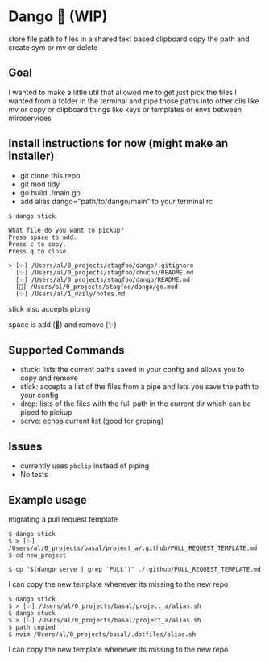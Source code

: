 # Dango 🍡 (WIP)

store file path to files in a shared text based clipboard
copy the path and create sym or mv or delete

## Goal

I wanted to make a little util that allowed me to get just pick the files I wanted from a folder in the terminal and pipe those paths into other clis like mv or copy or clipboard
things like keys or templates or envs between miroservices

## Install instructions for now (might make an installer)

- git clone this repo
- git mod tidy
- go build ./main.go
- add alias dango="path/to/dango/main" to your terminal rc


```
$ dango stick

What file do you want to pickup?
Press space to add.
Press c to copy.
Press q to close.

> [✨] /Users/al/0_projects/stagfoo/dango/.gitignore
  [✨] /Users/al/0_projects/stagfoo/chuchu/README.md
  [✨] /Users/al/0_projects/stagfoo/dango/README.md
  [🍡] /Users/al/0_projects/stagfoo/dango/go.mod
  [✨] /Users/al/1_daily/notes.md

```
stick also accepts piping

space is add (🍡) and remove (✨)

## Supported Commands

- stuck: lists the current paths saved in your config and allows you to copy and remove
- stick: accepts a list of the files from a pipe and lets you save the path to your config
- drop: lists of the files with the full path in the current dir which can be piped to pickup
- serve: echos current list (good for greping)


## Issues
- currently uses `pbclip` instead of piping
- No tests

## Example usage

migrating a pull request template

```
$ dango stick
$ > [✨] /Users/al/0_projects/basal/project_a/.github/PULL_REQUEST_TEMPLATE.md
$ cd new_project

$ cp "$(dango serve | grep 'PULL')" ./.github/PULL_REQUEST_TEMPLATE.md
```
I can copy the new template whenever its missing to the new repo

```
$ dango stick
$ > [✨] /Users/al/0_projects/basal/project_a/alias.sh
$ dango stuck
$ > [✨] /Users/al/0_projects/basal/project_a/alias.sh
$ path copied
$ nvim /Users/al/0_projects/basal/.dotfiles/alias.sh
```
I can copy the new template whenever its missing to the new repo

